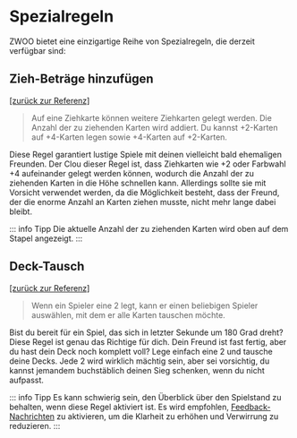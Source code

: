 # Spezialregeln

ZWOO bietet eine einzigartige Reihe von Spezialregeln, die derzeit verfügbar sind:

## Zieh-Beträge hinzufügen

[\[zurück zur Referenz\]](./index.md#special-rules)

> Auf eine Ziehkarte können weitere Ziehkarten gelegt werden. Die Anzahl der zu ziehenden Karten wird addiert. Du kannst +2-Karten auf +4-Karten legen sowie +4-Karten auf +2-Karten.

Diese Regel garantiert lustige Spiele mit deinen vielleicht bald ehemaligen Freunden. Der Clou dieser Regel ist, dass Ziehkarten wie +2 oder Farbwahl +4 aufeinander gelegt werden können, wodurch die Anzahl der zu ziehenden Karten in die Höhe schnellen kann. Allerdings sollte sie mit Vorsicht verwendet werden, da die Möglichkeit besteht, dass der Freund, der die enorme Anzahl an Karten ziehen musste, nicht mehr lange dabei bleibt.

::: info Tipp
Die aktuelle Anzahl der zu ziehenden Karten wird oben auf dem Stapel angezeigt.
:::

## Deck-Tausch

[\[zurück zur Referenz\]](./index.md#special-rules)

> Wenn ein Spieler eine 2 legt, kann er einen beliebigen Spieler auswählen, mit dem er alle Karten tauschen möchte.

Bist du bereit für ein Spiel, das sich in letzter Sekunde um 180 Grad dreht? Diese Regel ist genau das Richtige für dich. Dein Freund ist fast fertig, aber du hast dein Deck noch komplett voll? Lege einfach eine 2 und tausche deine Decks. Jede 2 wird wirklich mächtig sein, aber sei vorsichtig, du kannst jemandem buchstäblich deinen Sieg schenken, wenn du nicht aufpasst.

::: info Tipp
Es kann schwierig sein, den Überblick über den Spielstand zu behalten, wenn diese Regel aktiviert ist. Es wird empfohlen, [Feedback-Nachrichten](../games/settings.md) zu aktivieren, um die Klarheit zu erhöhen und Verwirrung zu reduzieren.
:::

